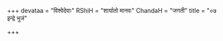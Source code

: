 +++
devataa = "विश्वेदेवाः"
RShiH = "शार्यातो मानवः"
ChandaH = "जगती"
title = "०७ इन्द्रे भुजं"

+++
